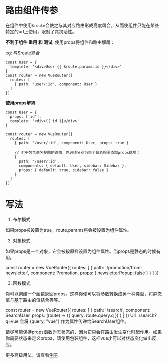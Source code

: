 路由组件传参
=====

在组件中使用`$route`会使之与其对应路由形成高度耦合，从而使组件只能在某些特定的url上使用，限制了其灵活性。

**不利于组件 重用 和 测试**, 使用props将组件和路由解耦：

eg: 与$route耦合

```
const User = {
  templete: '<div>User {{ $route.params.id }}</div>'
}
const router = new VueRouter({
  routes: [
    { path: 'user/:id', component: User }
  ]
})
```

**使用props解耦**

```
const User = {
  props: ['id'],
  template: '<div>{{ id }}</div>'
}

const router = new VueRouter({
  routes: [
    { path: '/user/:id', component: User, props: true }

    // 对于包含命名视图的路由，你必须分别为每个命名视图添加props选项：
    {
      path: '/user/:id',
      components: { default: User, sidebar: Sidebar },
      props: { default: true, sidebar: false }
    }
  ]
})
```

# 写法

1. 布尔模式

如果props被设置为true，route.params将会被设置为组件属性。

2. 对象模式

如果props是一个对象，它会被按原样设置为组件属性。当props是静态的时候有用。

const router = new VueRouter({
  routes: [
    { path: '/promotion/from-newsletter', component: Promotion, props: { newsletterPopup: false } }
  ]
})

3. 函数模式

你可以创建一个函数返回props。这样你便可以将参数转换成另一种类型，将静态值与基于路由的值结合等等。

const router = new VueRouter({
  routes: [
    { path: '/search', component: SearchUser, props: (route) => ({ query: route.query.q }) }
  ]
})
Url: /search?q=vue 会将 {query: "vue"} 作为属性传递给SearchUser组件。

请尽可能保持props函数为无状态的，因为它只会在路由发生变化时起作用。如果你需要状态来定义props，请使用包装组件，这样vue才可以对状态变化做出反应。

更多高级用法，请查看[例子](https://github.com/vuejs/vue-router/blob/dev/examples/route-props/app.js)
